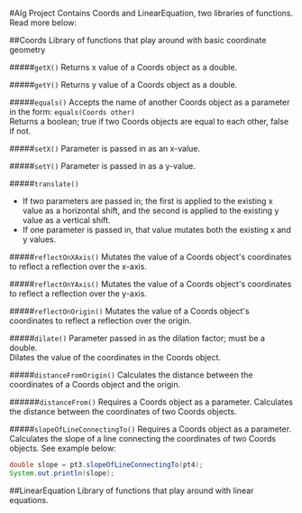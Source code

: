 #Alg Project
Contains Coords and LinearEquation, two libraries of functions.  Read more below:

##Coords
Library of functions that play around with basic coordinate geometry

#####```getX()```
Returns x value of a Coords object as a double.

#####```getY()```
Returns y value of a Coords object as a double.

#####```equals()```
Accepts the name of another Coords object as a parameter in the form: ```equals(Coords other)```
<br />Returns a boolean; true if two Coords objects are equal to each other, false if not.

#####```setX()```
Parameter is passed in as an x-value.

#####```setY()```
Parameter is passed in as a y-value.

#####```translate()```
* If two parameters are passed in; the first is applied to the existing x value as a horizontal shift, and the second is applied to the existing y value as a vertical shift.
* If one parameter is passed in, that value mutates both the existing x and y values.

#####```reflectOnXAxis()```
Mutates the value of a Coords object's coordinates to reflect a reflection over the x-axis.

#####```reflectOnYAxis()```
Mutates the value of a Coords object's coordinates to reflect a reflection over the y-axis.

#####```reflectOnOrigin()```
Mutates the value of a Coords object's coordinates to reflect a reflection over the origin.

#####```dilate()```
Parameter passed in as the dilation factor; must be a double.
<br />Dilates the value of the coordinates in the Coords object.

#####```distanceFromOrigin()```
Calculates the distance between the coordinates of a Coords object and the origin.

######```distanceFrom()```
Requires a Coords object as a parameter.  Calculates the distance between the coordinates of two Coords objects.

#####```slopeOfLineConnectingTo()```
Requires a Coords object as a parameter.
<br />Calculates the slope of a line connecting the coordinates of two Coords objects.  See example below:

````java
double slope = pt3.slopeOfLineConnectingTo(pt4);
System.out.println(slope);
````

##LinearEquation
Library of functions that play around with linear equations.
